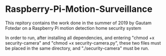 # Raspberry-Pi-Motion-Surveillance
This repitory contains the work done in the summer of 2019 by Gautam Fotedar on a Raspberry Pi motion detection home security system

In order to run, after installing all dependencies, and entering "chmod +x security-camera" and "chmod +x security-camera.py", these two files must be placed in the same directory, and "./security-camera" must be run.  
